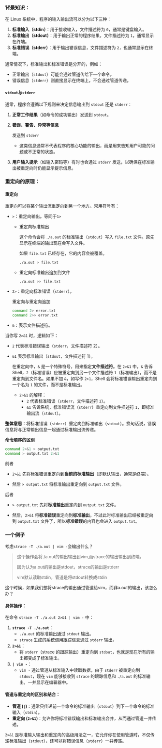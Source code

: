 ### 背景知识：

在 Linux 系统中，程序的输入输出流可以分为以下三种：

1. **标准输入（stdin）**：用于接收输入，文件描述符为 `0`，通常是键盘输入。
2. **标准输出（stdout）**：用于输出正常的程序结果，文件描述符为 `1`，通常显示在终端。
3. **标准错误（stderr）**：用于输出错误信息，文件描述符为 `2`，也通常显示在终端。

通常情况下，标准输出和标准错误是分开的，例如：

- 正常输出（`stdout`）可能会通过管道传给下一个命令。
- 错误信息（`stderr`）则直接显示在终端上，不会通过管道传递。





#### `stdout`与`stderr`

通常，程序会遵循以下规则来决定信息输出到 `stdout` 还是 `stderr`：

1. **正常工作结果**（如命令的成功输出）发送到 `stdout`。

2. **错误、警告、异常等信息**

    发送到 `stderr`

   - 这类信息通常不代表程序的核心功能的输出，而是用来告知用户可能的问题或不正常的状态。

3. **用户输入提示**（如输入密码等）有时也会通过 `stderr` 发送，以确保在标准输出被重定向时仍能显示提示信息。











### 重定向的原理：



#### 重定向

重定向可以将某个输出流重定向到另一个地方。常用符号有：

- `>`：重定向输出。等同于`1>`

  * 重定向标准输出

    这个命令会将 `./a.out` 的标准输出（`stdout`）写入 `file.txt` 文件。原先显示在终端的输出现在会写入文件。

    如果 `file.txt` 已经存在，它的内容会被覆盖。

    ```bash
    ./a.out > file.txt
    ```

  * 重定向标准输出追加到文件

    ```bash
    ./a.out >> file.txt
    ```

- `2>`：重定向标准错误（`stderr`）。

  重定向与重定向追加

  ```bash
  command 2> error.txt
  command 2>> error.txt
  ```

  

- `&`：表示文件描述符。

当你写 `2>&1` 时，逻辑如下：

- `2` 代表标准错误输出（`stderr`，文件描述符 2）。

- `&1` 表示标准输出（`stdout`，文件描述符 1）。

  在重定向中，`&` 是一个特殊符号，用来指定**文件描述符**。在 `2>&1` 中，`&` 告诉 Shell，`2`（标准错误）应被重定向到另一个文件描述符 `1`（标准输出），而不是重定向到文件名。如果不加 `&`，如写作 `2>1`，Shell 会将标准错误输出重定向到一个名为 `1` 的文件，而不是标准输出。

  - `2>&1` 的解释：
    - `2` 代表标准错误（`stderr`，文件描述符 `2`）。
    - `&1` 告诉系统，标准错误流（`stderr`）重定向到文件描述符 `1`，即标准输出流（`stdout`）。





**整体意思**：将标准错误（`stderr`）重定向到标准输出（`stdout`）。换句话说，错误信息将与正常输出信息一起通过标准输出流传递。



**命令顺序的区别**

```bash
command 2>&1 > output.txt
command > output.txt 2>&1
```

前者

* `2>&1` 先将标准错误重定向到**当前的标准输出**（即默认输出，通常是终端）。

* 然后 `> output.txt` 将标准输出重定向到 `output.txt` 文件。

后者

* `> output.txt` 先将**标准输出**重定向到 `output.txt` 文件。

* 然后，`2>&1` 将**标准错误**重定向到**标准输出**，不过此时标准输出已经被重定向到 `output.txt` 文件了，所以**标准错误**的内容也会进入 `output.txt`。











### 一个例子

考虑`strace -T ./a.out | vim -`会输出什么？

> 这个操作会将./a.out的输出输出到vim,而strace的输出输出到终端。
>
> 因为认为a.out的输出是stdout，strace的输出是stderr
>
> vim默认读取stdin，管道是将stdout转换成stdin

这个时候，如果我们想将strace的输出通过管道给vim，而非a.out的输出，该怎么办？

#### 具体操作：

在命令 `strace -T ./a.out 2>&1 | vim -` 中：

1. **`strace -T ./a.out`**：
   - `./a.out` 的标准输出通过 `stdout` 输出。
   - `strace` 生成的系统调用跟踪信息通过 `stderr` 输出。
2. **`2>&1`**：
   - 将 `stderr`（strace 的跟踪输出）重定向到 `stdout`，也就是现在所有的输出都变成了标准输出。
3. **`| vim -`**：
   - `vim -` 通过管道从标准输入中读取数据，由于 `stderr` 被重定向到 `stdout`，现在 `vim` 能够接收到 `strace` 的跟踪信息和 `./a.out` 的标准输出，一并显示在编辑器中。

#### 管道与重定向的区别和结合：

- **管道 (`|`)**：通常只传递前一个命令的标准输出（`stdout`）到下一个命令的标准输入（`stdin`）。
- **重定向 (`2>&1`)**：允许你将标准错误输出和标准输出合并，从而通过管道一并传递。



`2>&1` 是标准输入输出和重定向的高级用法之一，它允许你在使用管道时，不仅传递标准输出（`stdout`），还可以将错误信息（`stderr`）一并传递。
